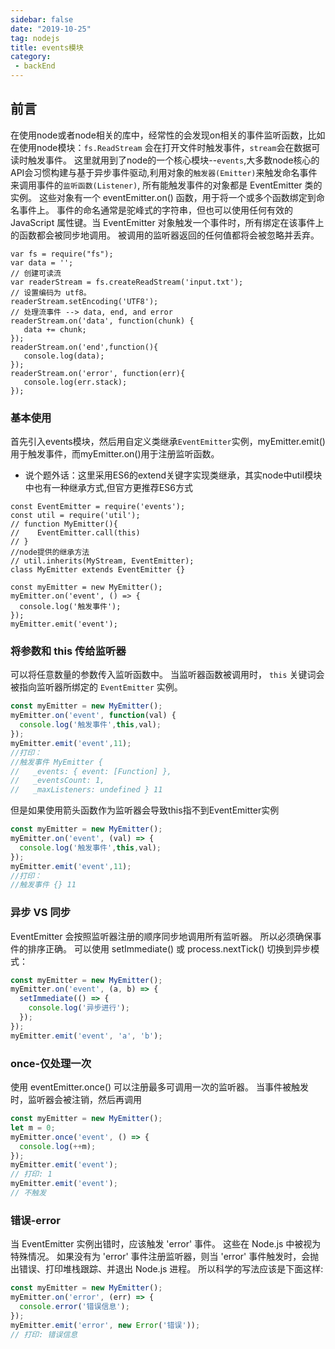 ```yaml
---
sidebar: false
date: "2019-10-25"
tag: nodejs
title: events模块
category: 
 - backEnd
---
```


## 前言
在使用node或者node相关的库中，经常性的会发现on相关的事件监听函数，比如在使用node模块：`fs.ReadStream` 会在打开文件时触发事件，`stream`会在数据可读时触发事件。
这里就用到了node的一个核心模块--`events`,大多数node核心的API会习惯构建与基于异步事件驱动,利用对象的`触发器(Emitter)`来触发命名事件来调用事件的`监听函数(Listener)`,
所有能触发事件的对象都是 EventEmitter 类的实例。 这些对象有一个 eventEmitter.on() 函数，用于将一个或多个函数绑定到命名事件上。 事件的命名通常是驼峰式的字符串，但也可以使用任何有效的 JavaScript 属性键。当 EventEmitter 对象触发一个事件时，所有绑定在该事件上的函数都会被同步地调用。 被调用的监听器返回的任何值都将会被忽略并丢弃。
```JS
var fs = require("fs");
var data = '';
// 创建可读流
var readerStream = fs.createReadStream('input.txt');
// 设置编码为 utf8。
readerStream.setEncoding('UTF8');
// 处理流事件 --> data, end, and error
readerStream.on('data', function(chunk) {
   data += chunk;
});
readerStream.on('end',function(){
   console.log(data);
});
readerStream.on('error', function(err){
   console.log(err.stack);
});
```

### 基本使用
首先引入events模块，然后用自定义类继承`EventEmitter`实例，myEmitter.emit()用于触发事件，而myEmitter.on()用于注册监听函数。
- 说个题外话：这里采用ES6的extend关键字实现类继承，其实node中util模块中也有一种继承方式,但官方更推荐ES6方式
```JS
const EventEmitter = require('events');
const util = require('util');
// function MyEmitter(){
//    EventEmitter.call(this)
// }
//node提供的继承方法
// util.inherits(MyStream, EventEmitter);
class MyEmitter extends EventEmitter {}

const myEmitter = new MyEmitter();
myEmitter.on('event', () => {
  console.log('触发事件');
});
myEmitter.emit('event');
```

### 将参数和 this 传给监听器
可以将任意数量的参数传入监听函数中。 当监听器函数被调用时， `this` 关键词会被指向监听器所绑定的 `EventEmitter` 实例。
```js
const myEmitter = new MyEmitter();
myEmitter.on('event', function(val) {
  console.log('触发事件',this,val);
});
myEmitter.emit('event',11);
//打印： 
//触发事件 MyEmitter {
//   _events: { event: [Function] },
//   _eventsCount: 1,
//   _maxListeners: undefined } 11
```
但是如果使用箭头函数作为监听器会导致this指不到EventEmitter实例
```js
const myEmitter = new MyEmitter();
myEmitter.on('event', (val) => {
  console.log('触发事件',this,val);
});
myEmitter.emit('event',11); 
//打印：
//触发事件 {} 11
```

### 异步 VS 同步
EventEmitter 会按照监听器注册的顺序同步地调用所有监听器。 所以必须确保事件的排序正确。 可以使用 setImmediate() 或 process.nextTick() 切换到异步模式：

```js
const myEmitter = new MyEmitter();
myEmitter.on('event', (a, b) => {
  setImmediate(() => {
    console.log('异步进行');
  });
});
myEmitter.emit('event', 'a', 'b');
```
### once-仅处理一次
使用 eventEmitter.once() 可以注册最多可调用一次的监听器。 当事件被触发时，监听器会被注销，然后再调用
```js
const myEmitter = new MyEmitter();
let m = 0;
myEmitter.once('event', () => {
  console.log(++m);
});
myEmitter.emit('event');
// 打印: 1
myEmitter.emit('event');
// 不触发
```


### 错误-error
当 EventEmitter 实例出错时，应该触发 'error' 事件。 这些在 Node.js 中被视为特殊情况。
如果没有为 'error' 事件注册监听器，则当 'error' 事件触发时，会抛出错误、打印堆栈跟踪、并退出 Node.js 进程。
所以科学的写法应该是下面这样:

```js
const myEmitter = new MyEmitter();
myEmitter.on('error', (err) => {
  console.error('错误信息');
});
myEmitter.emit('error', new Error('错误'));
// 打印: 错误信息
```
